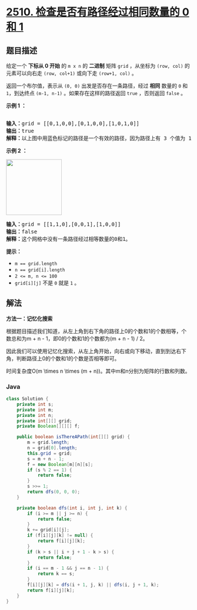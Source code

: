 # [2510. 检查是否有路径经过相同数量的 0 和 1](https://leetcode.cn/problems/check-if-there-is-a-path-with-equal-number-of-0s-and-1s)

## 题目描述

<p>给定一个 <strong>下标从 0 开始</strong> 的 <code>m x n</code> 的 <strong>二进制</strong> 矩阵 <code>grid</code> ，从坐标为 <code>(row, col)</code> 的元素可以向右走 <code>(row, col+1)</code> 或向下走 <code>(row+1, col)</code> 。</p>

<p>返回一个布尔值，表示从 <code>(0, 0)</code> 出发是否存在一条路径，经过 <strong>相同</strong> 数量的 <code>0</code> 和 <code>1</code>，到达终点 <code>(m-1, n-1)</code> 。如果存在这样的路径返回 <code>true</code> ，否则返回 <code>false</code> 。</p>

<p><strong class="example">示例 1 ：</strong></p>
<img alt="" src="https://gcore.jsdelivr.net/gh/doocs/leetcode@main/solution/2500-2599/2510.Check%20if%20There%20is%20a%20Path%20With%20Equal%20Number%20of%200%27s%20And%201%27s/images/yetgriddrawio-4.png" />
<pre>
<b>输入：</b>grid = [[0,1,0,0],[0,1,0,0],[1,0,1,0]]
<b>输出：</b>true
<b>解释：</b>以上图中用蓝色标记的路径是一个有效的路径，因为路径上有 3 个值为 1 的单元格和 3 个值为 0 的单元格。由于存在一个有效的路径，因此返回 true 。
</pre>

<p><strong class="example">示例 2 ：</strong></p>
<img alt="" src="https://gcore.jsdelivr.net/gh/doocs/leetcode@main/solution/2500-2599/2510.Check%20if%20There%20is%20a%20Path%20With%20Equal%20Number%20of%200%27s%20And%201%27s/images/yetgrid2drawio-1.png" style="width: 151px; height: 151px;" />
<pre>
<b>输入：</b>grid = [[1,1,0],[0,0,1],[1,0,0]]
<b>输出：</b>false
<b>解释：</b>这个网格中没有一条路径经过相等数量的0和1。
</pre>

<p><strong>提示：</strong></p>

<ul>
	<li><code>m == grid.length</code></li>
	<li><code>n == grid[i].length</code></li>
	<li><code>2 &lt;= m, n &lt;= 100</code></li>
	<li><code>grid[i][j]</code> 不是&nbsp;<code>0</code> 就是&nbsp;<code>1</code> 。</li>
</ul>

## 解法

**方法一：记忆化搜索**

根据题目描述我们知道，从左上角到右下角的路径上0的个数和1的个数相等，个数总和为m + n - 1，即0的个数和1的个数都为(m + n - 1) / 2。

因此我们可以使用记忆化搜索，从左上角开始，向右或向下移动，直到到达右下角，判断路径上0的个数和1的个数是否相等即可。

时间复杂度O(m \times n \times (m + n))。其中m和n分别为矩阵的行数和列数。

### **Java**

```java
class Solution {
    private int s;
    private int m;
    private int n;
    private int[][] grid;
    private Boolean[][][] f;

    public boolean isThereAPath(int[][] grid) {
        m = grid.length;
        n = grid[0].length;
        this.grid = grid;
        s = m + n - 1;
        f = new Boolean[m][n][s];
        if (s % 2 == 1) {
            return false;
        }
        s >>= 1;
        return dfs(0, 0, 0);
    }

    private boolean dfs(int i, int j, int k) {
        if (i >= m || j >= n) {
            return false;
        }
        k += grid[i][j];
        if (f[i][j][k] != null) {
            return f[i][j][k];
        }
        if (k > s || i + j + 1 - k > s) {
            return false;
        }
        if (i == m - 1 && j == n - 1) {
            return k == s;
        }
        f[i][j][k] = dfs(i + 1, j, k) || dfs(i, j + 1, k);
        return f[i][j][k];
    }
}
```
